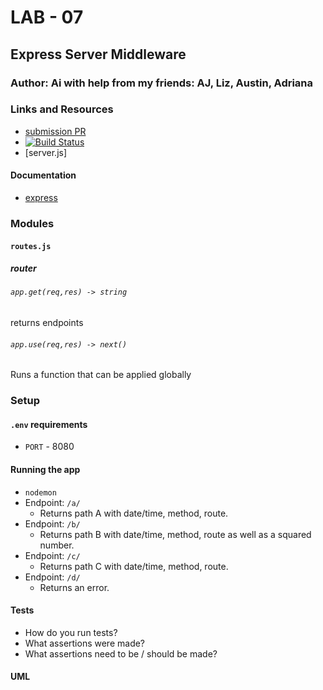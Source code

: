 # LAB - 07

## Express Server Middleware

### Author: Ai with help from my friends: AJ, Liz, Austin, Adriana

### Links and Resources
* [submission PR](https://github.com/401-advanced-javascript-aimurphy/lab-07-middleware/pull/4)
* [![Build Status](https://travis-ci.com/401-advanced-javascript-aimurphy/lab-07-middleware.svg?branch=master)](https://travis-ci.com/401-advanced-javascript-aimurphy/lab-07-middleware)
* [server.js]

#### Documentation
* [express](https://www.npmjs.com/package/express)

### Modules
#### `routes.js`
##### router

###### `app.get(req,res) -> string`
returns endpoints

###### `app.use(req,res) -> next()`
Runs a function that can be applied globally

### Setup
#### `.env` requirements
* `PORT` - 8080

#### Running the app
* `nodemon`
* Endpoint: `/a/`
  * Returns path A with date/time, method, route.
* Endpoint: `/b/`
  * Returns path B with date/time, method, route as well as a squared number.
* Endpoint: `/c/`
  * Returns path C with date/time, method, route.
* Endpoint: `/d/`
  * Returns an error.
  
#### Tests
* How do you run tests?
* What assertions were made?
* What assertions need to be / should be made?

#### UML
![]()
